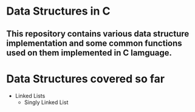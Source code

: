 # Data Structures in C
## This repository contains various data structure implementation and some common functions used on them implemented in C lamguage.

## 

# Data Structures covered so far
- Linked Lists
  - Singly Linked List
